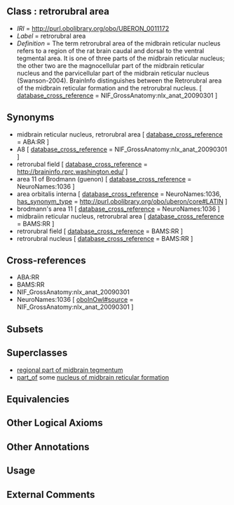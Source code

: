 
## Class : retrorubral area

 * *IRI* = http://purl.obolibrary.org/obo/UBERON_0011172
 * *Label* = retrorubral area
 * *Definition* = The term retrorubral area of the midbrain reticular nucleus refers to a region of the rat brain caudal and dorsal to the ventral tegmental area. It is one of three parts of the midbrain reticular nucleus; the other two are the magnocellular part of the midbrain reticular nucleus and the parvicellular part of the midbrain reticular nucleus (Swanson-2004). BrainInfo distinguishes between the Retrorubral area of the midbrain reticular formation and the retrorubral nucleus. [ [database_cross_reference](../../ef/oboInOwl#hasDbXref.md) = NIF_GrossAnatomy:nlx_anat_20090301 ]

## Synonyms

 * midbrain reticular nucleus, retrorubral area [ [database_cross_reference](../../ef/oboInOwl#hasDbXref.md) = ABA:RR ]
 * A8 [ [database_cross_reference](../../ef/oboInOwl#hasDbXref.md) = NIF_GrossAnatomy:nlx_anat_20090301 ]
 * retrorubal field [ [database_cross_reference](../../ef/oboInOwl#hasDbXref.md) = http://braininfo.rprc.washington.edu/ ]
 * area 11 of Brodmann (guenon) [ [database_cross_reference](../../ef/oboInOwl#hasDbXref.md) = NeuroNames:1036 ]
 * area orbitalis interna [ [database_cross_reference](../../ef/oboInOwl#hasDbXref.md) = NeuroNames:1036, [has_synonym_type](../../pe/oboInOwl#hasSynonymType.md) = http://purl.obolibrary.org/obo/uberon/core#LATIN ]
 * brodmann's area 11 [ [database_cross_reference](../../ef/oboInOwl#hasDbXref.md) = NeuroNames:1036 ]
 * midbraiin reticular nucleus, retrorubral area [ [database_cross_reference](../../ef/oboInOwl#hasDbXref.md) = BAMS:RR ]
 * retrorubral field [ [database_cross_reference](../../ef/oboInOwl#hasDbXref.md) = BAMS:RR ]
 * retrorubral nucleus [ [database_cross_reference](../../ef/oboInOwl#hasDbXref.md) = BAMS:RR ]

## Cross-references

 * ABA:RR
 * BAMS:RR
 * NIF_GrossAnatomy:nlx_anat_20090301
 * NeuroNames:1036 [ [oboInOwl#source](../../ce/oboInOwl#source.md) = NIF_GrossAnatomy:nlx_anat_20090301 ]

## Subsets


## Superclasses

 * [regional part of midbrain tegmentum](../../UBERON/35/UBERON_0002635.md)
 * [part_of](../../BFO/50/BFO_0000050.md) some [nucleus of midbrain reticular formation](../../UBERON/15/UBERON_0007415.md)

## Equivalencies


## Other Logical Axioms


## Other Annotations


## Usage


## External Comments

